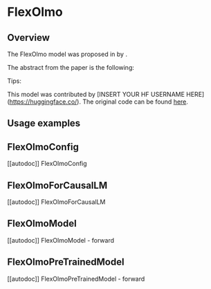 <!--Copyright 2025 the HuggingFace Team. All rights reserved.

Licensed under the Apache License, Version 2.0 (the "License");
you may not use this file except in compliance with the License.
You may obtain a copy of the License at

    http://www.apache.org/licenses/LICENSE-2.0

Unless required by applicable law or agreed to in writing, software
distributed under the License is distributed on an "AS IS" BASIS,
WITHOUT WARRANTIES OR CONDITIONS OF ANY KIND, either express or implied.
See the License for the specific language governing permissions and
limitations under the License.


⚠️ Note that this file is in Markdown but contain specific syntax for our doc-builder (similar to MDX) that may not be rendered properly in your Markdown viewer.

-->


# FlexOlmo

## Overview

The FlexOlmo model was proposed in [<INSERT PAPER NAME HERE>](<INSERT PAPER LINK HERE>) by <INSERT AUTHORS HERE>.
<INSERT SHORT SUMMARY HERE>

The abstract from the paper is the following:

<INSERT PAPER ABSTRACT HERE>

Tips:

<INSERT TIPS ABOUT MODEL HERE>

This model was contributed by [INSERT YOUR HF USERNAME HERE](https://huggingface.co/<INSERT YOUR HF USERNAME HERE>).
The original code can be found [here](<INSERT LINK TO GITHUB REPO HERE>).

## Usage examples

<INSERT SOME NICE EXAMPLES HERE>

## FlexOlmoConfig

[[autodoc]] FlexOlmoConfig

## FlexOlmoForCausalLM

[[autodoc]] FlexOlmoForCausalLM

## FlexOlmoModel

[[autodoc]] FlexOlmoModel
    - forward

## FlexOlmoPreTrainedModel

[[autodoc]] FlexOlmoPreTrainedModel
    - forward